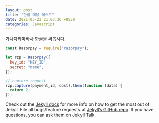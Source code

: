 ```yaml
---
layout: post
title: "한글 대응 테스트"
date: 2021-03-23 21:03:36 +0530
categories: Javascript
---
```


가나다라마바사 한글을 써봅시다.

```javascript
const Razorpay = require("razorpay");

let rzp = Razorpay({
  key_id: "KEY_ID",
  secret: "name",
});

// capture request
rzp.capture(payment_id, cost).then(function (data) {
  return 2;
});
```

Check out the [Jekyll docs][jekyll-docs] for more info on how to get the most out of Jekyll. File all bugs/feature requests at [Jekyll’s GitHub repo][jekyll-gh]. If you have questions, you can ask them on [Jekyll Talk][jekyll-talk].

[jekyll-docs]: https://jekyllrb.com/docs/home
[jekyll-gh]: https://github.com/jekyll/jekyll
[jekyll-talk]: https://talk.jekyllrb.com/
